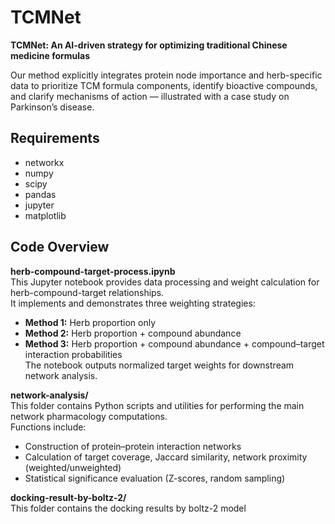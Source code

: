 # TCMNet

**TCMNet: An AI-driven strategy for optimizing traditional Chinese medicine formulas**

Our method explicitly integrates protein node importance and herb-specific data to prioritize TCM formula components, identify bioactive compounds, and clarify mechanisms of action — illustrated with a case study on Parkinson’s disease.


## Requirements

- networkx  
- numpy  
- scipy  
- pandas  
- jupyter  
- matplotlib  


## Code Overview

**herb-compound-target-process.ipynb**  
This Jupyter notebook provides data processing and weight calculation for herb-compound-target relationships.  
It implements and demonstrates three weighting strategies:  
- **Method 1:** Herb proportion only  
- **Method 2:** Herb proportion + compound abundance  
- **Method 3:** Herb proportion + compound abundance + compound–target interaction probabilities  
The notebook outputs normalized target weights for downstream network analysis.  

**network-analysis/**  
This folder contains Python scripts and utilities for performing the main network pharmacology computations.  
Functions include:  
- Construction of protein–protein interaction networks  
- Calculation of target coverage, Jaccard similarity, network proximity (weighted/unweighted)  
- Statistical significance evaluation (Z-scores, random sampling)  

**docking-result-by-boltz-2/**  
This folder contains the docking results by boltz-2 model 

